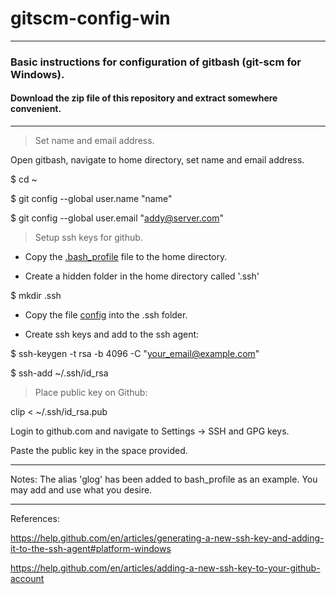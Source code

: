 # gitscm-config-win
---

### Basic instructions for configuration of gitbash (git-scm for Windows).

#### Download the zip file of this repository and extract somewhere convenient.
---

>Set name and email address.

 Open gitbash, navigate to home directory, set name and email address.

$ cd ~

$ git config --global user.name "name"

$ git config --global user.email "addy@server.com"


>Setup ssh keys for github.

* Copy the [.bash_profile](./.bash_profile) file to the home directory.

* Create a hidden folder in the home directory called '.ssh'

$ mkdir .ssh

* Copy the file [config](./config) into the .ssh folder.

* Create ssh keys and add to the ssh agent:

$ ssh-keygen -t rsa -b 4096 -C "your_email@example.com"

$ ssh-add ~/.ssh/id_rsa

> Place public key on Github:

clip < ~/.ssh/id_rsa.pub

Login to github.com and navigate to Settings -> SSH and GPG keys.

Paste the public key in the space provided.

---
Notes:
The alias 'glog' has been added to bash_profile as an example. You may add and use what you desire.

---
References:

https://help.github.com/en/articles/generating-a-new-ssh-key-and-adding-it-to-the-ssh-agent#platform-windows

https://help.github.com/en/articles/adding-a-new-ssh-key-to-your-github-account


